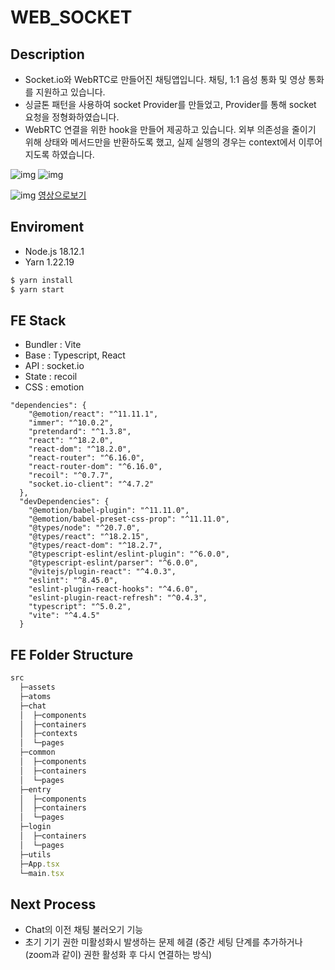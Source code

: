 # WEB_SOCKET

## Description

- Socket.io와 WebRTC로 만들어진 채팅앱입니다. 채팅, 1:1 음성 통화 및 영상 통화를 지원하고 있습니다.
- 싱글톤 패턴을 사용하여 socket Provider를 만들었고, Provider를 통해 socket 요청을 정형화하였습니다.
- WebRTC 연결을 위한 hook을 만들어 제공하고 있습니다. 외부 의존성을 줄이기 위해 상태와 메서드만을 반환하도록 했고, 실제 실행의 경우는 context에서 이루어지도록 하였습니다.

![img](https://file.notion.so/f/f/1cf345fc-6f24-42f9-af4f-e37913a9d7f1/e2126199-d3dc-40bf-b3ad-dbc2bb1c9799/CallProcess.png?id=97c7bfbe-6830-41b1-a6c7-8048e9c66a41&table=block&spaceId=1cf345fc-6f24-42f9-af4f-e37913a9d7f1&expirationTimestamp=1714996800000&signature=6NJKQFm30u4I7W8puFuXouO2Ayl0Ify8vnKWDK770nM&downloadName=CallProcess.png)
![img](https://file.notion.so/f/f/1cf345fc-6f24-42f9-af4f-e37913a9d7f1/dbb330a8-d3b2-48b6-b304-fa7ed506b076/webRTC.png?id=e4efa5af-5858-447c-b118-a664a874b9d1&table=block&spaceId=1cf345fc-6f24-42f9-af4f-e37913a9d7f1&expirationTimestamp=1714996800000&signature=mO8mrrfuNMq6DpH6L8E_kSs_Hb0z4D0AE-0dm1lQzX0&downloadName=webRTC.png)

![img](https://file.notion.so/f/f/1cf345fc-6f24-42f9-af4f-e37913a9d7f1/c4a8d31e-476b-41ef-95c3-6825385f33a7/chat_practice.png?id=d90f2379-19d2-48e4-bb4a-04fcad36a6df&table=block&spaceId=1cf345fc-6f24-42f9-af4f-e37913a9d7f1&expirationTimestamp=1715004000000&signature=egoXl4Nu-t9ccdcue-QLlCzpJv4PWeujEj7kXeDTi-U&downloadName=chat_practice.png)
[영상으로보기](https://youtu.be/mgTl0C5mP2c)

## Enviroment

- Node.js 18.12.1
- Yarn 1.22.19

```jsx
$ yarn install
$ yarn start
```

## FE Stack

- Bundler : Vite
- Base : Typescript, React
- API : socket.io
- State : recoil
- CSS : emotion

```
"dependencies": {
    "@emotion/react": "^11.11.1",
    "immer": "^10.0.2",
    "pretendard": "^1.3.8",
    "react": "^18.2.0",
    "react-dom": "^18.2.0",
    "react-router": "^6.16.0",
    "react-router-dom": "^6.16.0",
    "recoil": "^0.7.7",
    "socket.io-client": "^4.7.2"
  },
  "devDependencies": {
    "@emotion/babel-plugin": "^11.11.0",
    "@emotion/babel-preset-css-prop": "^11.11.0",
    "@types/node": "^20.7.0",
    "@types/react": "^18.2.15",
    "@types/react-dom": "^18.2.7",
    "@typescript-eslint/eslint-plugin": "^6.0.0",
    "@typescript-eslint/parser": "^6.0.0",
    "@vitejs/plugin-react": "^4.0.3",
    "eslint": "^8.45.0",
    "eslint-plugin-react-hooks": "^4.6.0",
    "eslint-plugin-react-refresh": "^0.4.3",
    "typescript": "^5.0.2",
    "vite": "^4.4.5"
  }
```

## FE Folder Structure

```jsx
src
  ├─assets
  ├─atoms
  ├─chat
  │  ├─components
  │  ├─containers
  │  ├─contexts
  │  └─pages
  ├─common
  │  ├─components
  │  ├─containers
  │  └─pages
  ├─entry
  │  ├─components
  │  ├─containers
  │  └─pages
  ├─login
  │  ├─containers
  │  └─pages
  ├─utils
  ├─App.tsx
  └─main.tsx
```

## Next Process

- Chat의 이전 채팅 불러오기 기능
- 초기 기기 권한 미활성화시 발생하는 문제 헤결 (중간 세팅 단계를 추가하거나(zoom과 같이) 권한 활성화 후 다시 연결하는 방식)
